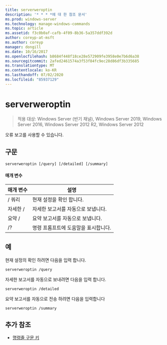 ```yaml
---
title: serverweroptin
description: '* * * *에 대 한 참조 문서'
ms.prod: windows-server
ms.technology: manage-windows-commands
ms.topic: article
ms.assetid: f3c0b0af-cafb-4f09-8b36-5a357ddf392d
author: coreyp-at-msft
ms.author: coreyp
manager: dongill
ms.date: 10/16/2017
ms.openlocfilehash: b8684f448f18ce28e572909fe3958e0e7b6d6a38
ms.sourcegitcommit: 2afed2461574a3f53f84fc9ec28d86df3b335685
ms.translationtype: MT
ms.contentlocale: ko-KR
ms.lasthandoff: 07/02/2020
ms.locfileid: "85937129"
---
```

# <a name="serverweroptin"></a>serverweroptin

> 적용 대상: Windows Server (반기 채널), Windows Server 2019, Windows Server 2016, Windows Server 2012 R2, Windows Server 2012

오류 보고를 사용할 수 있습니다.
## <a name="syntax"></a>구문
```
serverweroptin [/query] [/detailed] [/summary]
```
#### <a name="parameters"></a>매개 변수
|매개 변수|설명|
|-------|--------|
|/ 쿼리|현재 설정을 확인 합니다.|
|자세한 /|자세한 보고서를 자동으로 보냅니다.|
|요약 /|요약 보고서를 자동으로 보냅니다.|
|/?|명령 프롬프트에 도움말을 표시합니다.|
## <a name="examples"></a>예
현재 설정의 확인 하려면 다음을 입력 합니다.
```
serverweroptin /query
```
자세한 보고서를 자동으로 보내려면 다음을 입력 합니다.
```
serverweroptin /detailed
```
요약 보고서를 자동으로 전송 하려면 다음을 입력합니다
```
serverweroptin /summary
```
## <a name="additional-references"></a>추가 참조
- [명령줄 구문 키](command-line-syntax-key.md)

